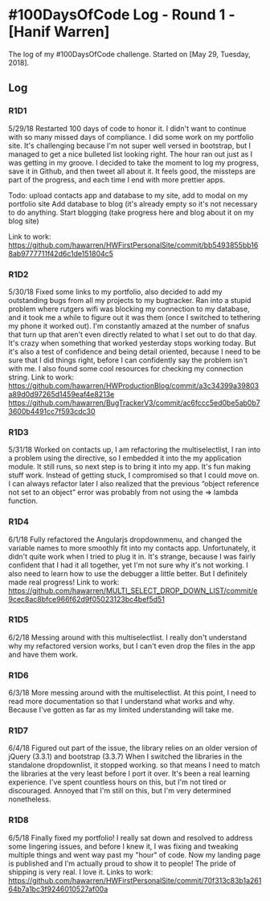 # #100DaysOfCode Log - Round 1 - [Hanif Warren]

The log of my #100DaysOfCode challenge. Started on [May 29, Tuesday, 2018].

## Log

### R1D1 
5/29/18
Restarted 100 days of code to honor it. I didn't want to continue with so many missed days of compliance. 
I did some work on my portfolio site. It's challenging because I'm not super well versed in bootstrap, but I managed to get a nice bulleted list looking right.
The hour ran out just as I was getting in my groove. I decided to take the moment to log my progress, save it in Github, and then tweet all about it.
It feels good, the missteps are part of the progress, and each time I end with more prettier apps.

Todo:
upload contacts app and database to my site, add to modal on my portfolio site
Add database to blog (it's already empty so it's not necessary to do anything.
Start blogging (take progress here and blog about it on my blog site)

Link to work:
https://github.com/hawarren/HWFirstPersonalSite/commit/bb5493855bb168ab9777711f42d6c1de151804c5

### R1D2 
5/30/18
Fixed some links to my portfolio, also decided to add my outstanding bugs from all my projects to my bugtracker. Ran into a stupid problem where rutgers wifi was blocking my connection to my database, and it took me a while to figure out it was them (once I switched to tethering my phone it worked out).
I'm constantly amazed at the number of snafus that turn up that aren't even directly related to what I set out to do that day. It's crazy when something that worked yesterday stops working today. But it's also a test of confidence and being detail oriented, because I need to be sure that I did things right, before I can confidently say the problem isn't with me. I also found some cool resources for checking my connection string.
Link to work:
https://github.com/hawarren/HWProductionBlog/commit/a3c34399a39803a89d0d97265d1459eaf4e8213e
https://github.com/hawarren/BugTrackerV3/commit/ac6fccc5ed0be5ab0b73600b4491cc7f593cdc30

### R1D3 
5/31/18
Worked on contacts up, I am refactoring the multiselectlist, I ran into a problem using the directive, so I embedded it into the my application module. It still runs, so next step is to bring it into my app.
It's fun making stuff work. Instead of getting stuck, I compromised so that I could move on.
I can always refactor later 
I also realized that the previous “object reference not set to an object” error was probably from not using the => lambda function.


### R1D4 
6/1/18
Fully refactored the Angularjs dropdownmenu, and changed the variable names to more smoothly fit into my contacts app. Unfortunately, it didn't quite work when I tried to plug it in. It's strange, because I was fairly confident that I had it all together, yet I'm not sure why it's not working. I also need to learn how to use the debugger a little better. But I definitely made real progress!
Link to work:
https://github.com/hawarren/MULTI_SELECT_DROP_DOWN_LIST/commit/e9cec8ac8bfce966f62d9f05023123bc4bef5d51

### R1D5 
6/2/18
Messing around with this multiselectlist. I really don't understand why my refactored version works, but I can't even drop the files in the app and have them work.

### R1D6 
6/3/18
More messing around with the multiselectlist. At this point, I need to read more documentation so that I understand what works and why. Because I've gotten as far as my limited understanding will take me.

### R1D7 
6/4/18
Figured out part of the issue, the library relies on an older version of jQuery  (3.3.1) and bootstrap (3.3.7)
When I switched the libraries in the standalone dropdownlist, it stopped working. so that means I need to match the libraries at the very least before I port it over. It's been a real learning experience.
I've spent countless hours on this, but I'm not tired or discouraged. Annoyed that I'm still on this, but I'm very determined nonetheless.

### R1D8 
6/5/18
Finally fixed my portfolio! I really sat down and resolved to address some lingering issues, and before I knew it, I was fixing and tweaking multiple things and went way past my "hour" of code. Now my landing page is published and I'm actually proud to show it to people!
The pride of shipping is very real. I love it.
Links to work:
https://github.com/hawarren/HWFirstPersonalSite/commit/70f313c83b1a26164b7a1bc3f9246010527af00a
